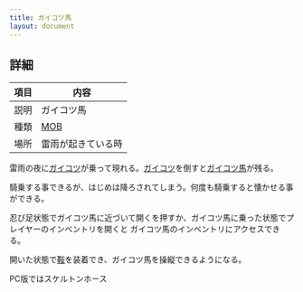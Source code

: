 ```yaml
---
title: ガイコツ馬
layout: document
---
```

## 詳細

|項目|内容|
|---|---|
|説明|ガイコツ馬|
|種類|[MOB](MOB)|
|場所|雷雨が起きている時|

雷雨の夜に[ガイコツ](ガイコツ)が乗って現れる。[ガイコツ](ガイコツ)を倒すと[ガイコツ馬](ガイコツ馬)が残る。

騎乗する事できるが、はじめは降ろされてしまう。何度も騎乗すると懐かせる事ができる。

忍び足状態でガイコツ馬に近づいて開くを押すか、ガイコツ馬に乗った状態でプレイヤーのインベントリを開くと
ガイコツ馬のインベントリにアクセスできる。

開いた状態で[鞍](鞍)を装着でき、ガイコツ馬を操縦できるようになる。

PC版ではスケルトンホース
